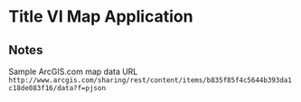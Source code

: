 ﻿Title VI Map Application
========================


## Notes ##
Sample ArcGIS.com map data URL
`http://www.arcgis.com/sharing/rest/content/items/b835f85f4c5644b393da1c18de083f16/data?f=pjson`